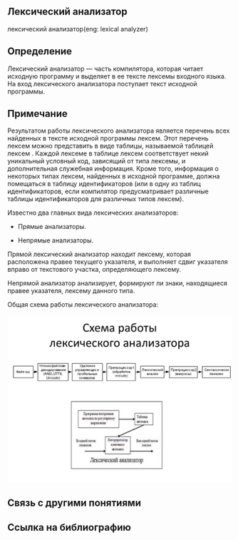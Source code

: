 ## Лексический анализатор
лексический анализатор(eng: lexical analyzer) 

## Определение
Лексический анализатор — часть компилятора, которая читает исходную программу и выделяет в ее тексте лексемы входного языка. На вход лексического анализатора поступает текст исходной программы.
## Примечание

Результатом работы лексического анализатора является перечень всех найденных в тексте исходной программы лексем. Этот перечень лексем можно представить в виде таблицы, называемой таблицей лексем . Каждой лексеме в таблице лексем соответствует некий уникальный условный код, зависящий от типа лексемы, и дополнительная служебная информация. Кроме того, информация о некоторых типах лексем, найденных в исходной программе, должна помещаться в таблицу идентификаторов (или в одну из таблиц идентификаторов, если компилятор предусматривает различные таблицы идентификаторов для различных типов лексем).

Известно два главных вида лексических анализаторов:

 - Прямые анализаторы.

 - Непрямые анализаторы.

Прямой лексический анализатор находит лексему, которая расположена правее текущего указателя, и выполняет сдвиг указателя вправо от текстового участка, определяющего лексему. 

Непрямой анализатор анализирует, формируют ли знаки, находящиеся правее указателя, лексему данного типа.

Общая схема работы лексического анализатора:

![lexical analyzer](https://github.com/vernikkkkkkkkkkkkkkkkkkk/concept_new/blob/main/images/lexical%20analyzer.png "Общая схема работы лексического анализатора")
## Связь с другими понятиями

## Cсылка на библиографию

